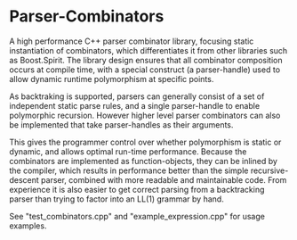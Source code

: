 Parser-Combinators
==================

A high performance C++ parser combinator library, focusing static instantiation of combinators, which differentiates it from other libraries such as Boost.Spirit. The library design ensures that all combinator composition occurs at compile time, with a special construct (a parser-handle) used to allow dynamic runtime polymorphism at specific points.

As backtraking is supported, parsers can generally consist of a set of independent static parse rules, and a single parser-handle to enable polymorphic recursion. However higher level parser combinators can also be implemented that take parser-handles as their arguments.

This gives the programmer control over whether polymorphism is static or dynamic, and allows optimal run-time performance. Because the combinators are implemented as function-objects, they can be inlined by the compiler, which results in performance better than the simple recursive-descent parser, combined with more readable and maintainable code. From experience it is also easier to get correct parsing from a backtracking parser than trying to factor into an LL(1) grammar by hand.

See "test_combinators.cpp" and "example_expression.cpp" for usage examples.
